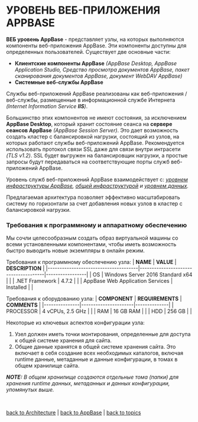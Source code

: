 # УРОВЕНЬ ВЕБ-ПРИЛОЖЕНИЯ APPBASE

**ВЕБ уровень AppBase** - представляет узлы, на которых выполняются компоненты веб-приложения AppBase. Эти компоненты доступны для определенных пользователей.
Существует две основные части:
  * **Клиентские компоненты AppBase** _(AppBase Desktop, AppBase Application Studio, Средство просмотра документов AppBase, пакет сканирования документов AppBase, документ WebDAV AppBase)_
  * **Системные веб-службы AppBase**

Службы веб-приложений AppBase реализованы как веб-приложения / веб-службы, размещенные в информационной службе Интернета _(Internet Information Service **IIS**)_.

Большинство этих компонентов не имеют состояния, за исключением **AppBase Desktop**, который хранит состояние сеанса на **сервере сеансов AppBase** _(AppBase Session Server)_. Это дает возможность создать кластер с балансировкой нагрузки, состоящий из узлов, на которых работают службы веб-приложений AppBase. Рекомендуется использовать протокол связи SSL даже для связи внутри интрасети _(TLS v1.2)_. SSL будет выгружен на балансировщик нагрузки, а простые запросы будут передаваться на соответствующие порты служб веб-приложений AppBase.

Уровень служб веб-приложений AppBase взаимодействует с: _[уровнем инфраструктуры AppBase](https://github.com/CrappyCodeMaker/ECCENTEX-KNOWLEGE/blob/main/Content/1%20Start%20work/1.2%20AppBase/1.2.3%20Architecture/Tiers/2.3.3%20Infrastructure.md), [общей инфраструктурой](https://github.com/CrappyCodeMaker/ECCENTEX-KNOWLEGE/blob/main/Content/1%20Start%20work/1.2%20AppBase/1.2.2%20Infrastructure/Infrastructure.md#-%D0%B4%D0%B8%D0%B7%D0%B0%D0%B9%D0%BD-%D0%B8%D0%BD%D1%84%D1%80%D0%B0%D1%81%D1%82%D1%80%D1%83%D0%BA%D1%82%D1%83%D1%80%D1%8B-appbase-dcm#%D1%83%D1%80%D0%BE%D0%B2%D0%B5%D0%BD%D1%8C-%D0%BE%D0%B1%D1%89%D0%B5%D0%B9-%D0%B8%D0%BD%D1%84%D1%80%D0%B0%D1%81%D1%82%D1%80%D1%83%D0%BA%D1%82%D1%83%D1%80%D1%8B) и [уровнем данных](https://github.com/CrappyCodeMaker/ECCENTEX-KNOWLEGE/blob/main/Content/1%20Start%20work/1.2%20AppBase/1.2.2%20Infrastructure/Infrastructure.md#-%D0%B4%D0%B8%D0%B7%D0%B0%D0%B9%D0%BD-%D0%B8%D0%BD%D1%84%D1%80%D0%B0%D1%81%D1%82%D1%80%D1%83%D0%BA%D1%82%D1%83%D1%80%D1%8B-appbase-dcm#%D1%83%D1%80%D0%BE%D0%B2%D0%B5%D0%BD%D1%8C-%D0%B4%D0%B0%D0%BD%D0%BD%D1%8B%D1%85)._

Предлагаемая архитектура позволяет эффективно масштабировать систему по горизонтали за счет добавления новых узлов в кластер с балансировкой нагрузки.

### Требования к программному и аппаратному обеспечению
Мы сочли целесообразным создать образ виртуальной машины со всеми установленными компонентами, чтобы иметь возможность быстро выводить новые экземпляры в онлайн режим.

Требования к программному обеспечению узла:
| **NAME**                             | **VALUE**                            | **DESCRIPTION** |
|--------------------------------------|--------------------------------------|-----------------|
| OS                                   | Windows Server 2016 Standard x64     |                 |
| .NET Framework                       | 4.7.2                                |                 |
| AppBase Web Application Services     | Installed                            |                 |

Требования к оборудованию узла:
| **COMPONENT** | **REQUIREMENTS**     | **COMMENTS** |
|---------------|----------------------|--------------|
| PROCESSOR     | 4 vCPUs, 2.5 GHz     |              |
| RAM           | 16 GB RAM            |              |
| HDD           | 256 GB               |              |

Некоторые из ключевых аспектов конфигурации узла:
1. Узел должен иметь точки монтирования, определенные для доступа к общей системе хранения для сайта.
2. Общие данные хранятся в общей системе хранения сайта. Это включает в себя создание всех необходимых каталогов, включая runtime данные, метаданные и данные конфигурации, в томах в общем хранилище сайта.

**_NOTE:_** _В общем хранилище создаются отдельные тома (папки) для хранения runtime данных, метаданных и данных конфигурации, упомянутых выше._


<br/>

[back to Architecture](https://github.com/CrappyCodeMaker/ECCENTEX-KNOWLEGE/blob/main/Content/1%20Start%20work/1.2%20AppBase/1.2.3%20Architecture/InstallationArchitecture.md#%EF%B8%8F-%D0%B0%D1%80%D1%85%D0%B8%D1%82%D0%B5%D0%BA%D1%82%D1%83%D1%80%D0%B0-%D1%83%D1%81%D1%82%D0%B0%D0%BD%D0%BE%D0%B2%D0%BA%D0%B8-appbase-dcm) | [back to AppBase](https://github.com/CrappyCodeMaker/ECCENTEX-KNOWLEGE/blob/main/Content/1%20Start%20work/1.2%20AppBase/AppBase.md#-%D0%B8%D0%BD%D1%84%D1%80%D0%B0%D1%81%D1%82%D1%80%D1%83%D0%BA%D1%82%D1%83%D1%80%D0%B0-%D0%B8-%D0%B0%D1%80%D1%85%D0%B8%D1%82%D0%B5%D0%BA%D1%82%D1%83%D1%80%D0%B0-%D1%83%D1%81%D1%82%D0%B0%D0%BD%D0%BE%D0%B2%D0%BA%D0%B8-appbase-dcm) | [back to topics](https://github.com/CrappyCodeMaker/ECCENTEX-KNOWLEGE/tree/main/Content/0%20Topics/Topics.md)